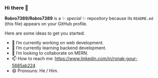 ### Hi there 👋


**Robro7389/Robro7389** is a ✨ _special_ ✨ repository because its `README.md` (this file) appears on your GitHub profile.

Here are some ideas to get you started:

- 🔭 I’m currently working on web development.
- 🌱 I’m currently learning backend development.
- 👯 I’m looking to collaborate on MERN.
- 📫 How to reach me: https://www.linkedin.com/in/ronak-gour-5685ab224
- 😄 Pronouns: He / Him.


